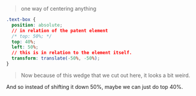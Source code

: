 > one way of centering anything

```css components/_header.scss
.text-box {
  position: absolute;
  // in relation of the patent element
  /* top: 50%; */
  top: 40%;
  left: 50%;
  // this is in relation to the element itself.
  transform: translate(-50%, -50%);
}
```

> Now because of this wedge that we cut out here, it looks a bit weird.

And so instead of shifting it down 50%, maybe we can just do top 40%.
